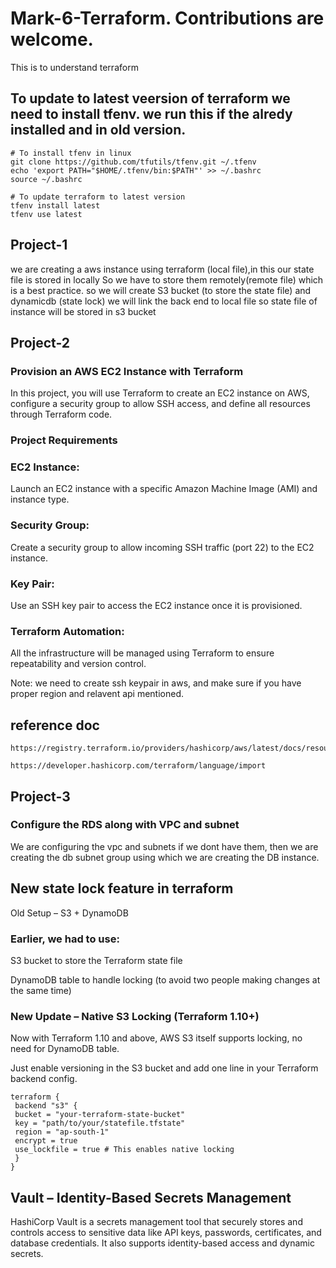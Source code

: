 # Mark-6-Terraform. Contributions are welcome.
This is to understand terraform
## To update to latest veersion of terraform we need to install tfenv. we run this if the alredy installed and in old version.
~~~
# To install tfenv in linux
git clone https://github.com/tfutils/tfenv.git ~/.tfenv
echo 'export PATH="$HOME/.tfenv/bin:$PATH"' >> ~/.bashrc
source ~/.bashrc

# To update terraform to latest version
tfenv install latest
tfenv use latest
~~~
 
## Project-1 
we are creating a aws instance using terraform (local file),in this our state file is stored in locally
So we have to store them remotely(remote file) which is a best practice. so we will create S3 bucket (to store the state file) and dynamicdb (state lock)
we will link the back end to local file so state file of instance will be stored in s3 bucket


## Project-2

### Provision an AWS EC2 Instance with Terraform
In this project, you will use Terraform to create an EC2 instance on AWS, configure a security group to allow SSH access, and define all resources through Terraform code.

### Project Requirements
### EC2 Instance:

Launch an EC2 instance with a specific Amazon Machine Image (AMI) and instance type.

### Security Group:

Create a security group to allow incoming SSH traffic (port 22) to the EC2 instance.
### Key Pair:

Use an SSH key pair to access the EC2 instance once it is provisioned.
### Terraform Automation:

All the infrastructure will be managed using Terraform to ensure repeatability and version control.

Note: we need to create ssh keypair in aws, and make sure if you have proper region and relavent api mentioned.

## reference doc
~~~
https://registry.terraform.io/providers/hashicorp/aws/latest/docs/resources/instance

https://developer.hashicorp.com/terraform/language/import
~~~

## Project-3
### Configure the RDS along with VPC and subnet

We are configuring the vpc and subnets if we dont have them, then we are creating the db subnet group using which we are creating the DB instance.

## New state lock feature in terraform
Old Setup – S3 + DynamoDB

### Earlier, we had to use:

S3 bucket to store the Terraform state file

DynamoDB table to handle locking (to avoid two people making changes at the same time)

### New Update – Native S3 Locking (Terraform 1.10+)

Now with Terraform 1.10 and above, AWS S3 itself supports locking, no need for DynamoDB table.

Just enable versioning in the S3 bucket and add one line in your Terraform backend config.

~~~
terraform {
 backend "s3" {
 bucket = "your-terraform-state-bucket"
 key = "path/to/your/statefile.tfstate"
 region = "ap-south-1"
 encrypt = true
 use_lockfile = true # This enables native locking
 }
}
~~~

## Vault – Identity-Based Secrets Management
HashiCorp Vault is a secrets management tool that securely stores and controls access to sensitive data like API keys, passwords, certificates, and database credentials. It also supports identity-based access and dynamic secrets.
